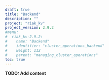```yaml
---
draft: true
title: "Backend"
description: ""
project: "riak_kv"
project_version: 2.9.2
#menu:
#  riak_kv-2.9.2:
#    name: "Backend"
#    identifier: "cluster_operations_backend"
#    weight: 112
#    parent: "managing_cluster_operations"
toc: true
---
```


**TODO: Add content**
